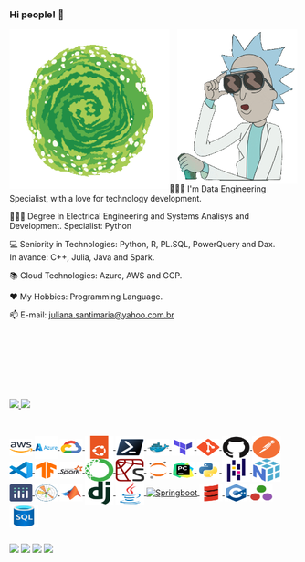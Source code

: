    <div>

### Hi people! 👋

<img width="210px" align="right"  src="https://github.com/julianasantimaria/julianasantimaria/blob/HTML/rick3.gif">
<img width="280px" align="left" src="https://github.com/julianasantimaria/julianasantimaria/blob/HTML/tunel.gif"> 

👩🏼‍💻 I'm Data Engineering Specialist, with a love for technology development.

👩🏼‍🎓 Degree in Electrical Engineering and Systems Analisys and Development.
   Specialist: Python

💻 Seniority in Technologies: Python, R, PL.SQL, PowerQuery and Dax.<br/> 
In avance: C++, Julia, Java and Spark. 

📚 Cloud Technologies: Azure, AWS and GCP. 

❤️ My Hobbies: Programming Language. 

📫 E-mail: juliana.santimaria@yahoo.com.br 
<br/>
<br/>
<br/>
<br/>
<br/>
<br/>
<br/>
<br/>

<div>
   
  <a href="https://github.com/julianasantimaria">
 <img height="180em" src="https://github-readme-stats.vercel.app/api?username=julianasantimaria&theme=neon&show_icons=true"/>
<img height="180em" src="https://github-readme-stats.vercel.app/api/top-langs/?username=julianasantimaria&theme=neon&show_icons=true"/>
</div>

##

<div style="display: inline_block"><br>
  <img align="center" alt="AWS" height="30" width="40" src="https://github.com/julianasantimaria/julianasantimaria/blob/HTML/icons-svg/01-aws.svg">
  <img align="center" alt="Azure" height="40" width="40" src="https://github.com/julianasantimaria/julianasantimaria/blob/HTML/icons-svg/02-azure.svg">
  <img align="center" alt="GCP" height="30" width="40" src="https://github.com/julianasantimaria/julianasantimaria/blob/HTML/icons-svg/03-google.svg"/>
  <img align="center" alt="Ubuntu" height="40" width="50" src="https://github.com/julianasantimaria/julianasantimaria/blob/HTML/icons-svg/04-ubuntu.svg"/>
  <img align="center" alt="PowerShell" height="40" width="50" src="https://github.com/julianasantimaria/julianasantimaria/blob/HTML/icons-svg/05-powershell.svg"/>
  <img align="center" alt="Docker" height="30" width="40" src="https://github.com/julianasantimaria/julianasantimaria/blob/HTML/icons-svg/06-docker.svg">
  <img align="center" alt="Terraform" height="30" width="40" src="https://github.com/julianasantimaria/julianasantimaria/blob/HTML/icons-svg/07-terraform.svg">
  <img align="center" alt="Git" height="30" width="40" src="https://github.com/julianasantimaria/julianasantimaria/blob/HTML/icons-svg/08-git.svg"/>
  <img align="center" alt="GitHub" height="40" width="50" src="https://github.com/julianasantimaria/julianasantimaria/blob/HTML/icons-svg/09-github.svg"/>
  <img align="center" alt="Postman" height="40" width="50" src="https://github.com/julianasantimaria/julianasantimaria/blob/HTML/icons-svg/10-postman.svg"/>
  <img align="center" alt="VScode" height="30" width="40" src="https://github.com/julianasantimaria/julianasantimaria/blob/HTML/icons-svg/11-vscode.svg">
  <img align="center" alt="TersorFlow" height="30" width="40" src="https://github.com/julianasantimaria/julianasantimaria/blob/HTML/icons-svg/12-tensorflow.svg">
  <img align="center" alt="Spark" height="30" width="40" src="https://github.com/julianasantimaria/julianasantimaria/blob/HTML/icons-svg/13-spark.svg"/>
  <img align="center" alt="Anaconda" height="40" width="50" src="https://github.com/julianasantimaria/julianasantimaria/blob/HTML/icons-svg/14-anaconda.svg"/>
  <img align="center" alt="Spyder" height="40" width="50" src="https://github.com/julianasantimaria/julianasantimaria/blob/HTML/icons-svg/15-spyder.svg"/>
  <img align="center" alt="Jupyter" height="30" width="40" src="https://github.com/julianasantimaria/julianasantimaria/blob/HTML/icons-svg/16-jupyter.svg">
  <img align="center" alt="Pycharm" height="30" width="40" src="https://github.com/julianasantimaria/julianasantimaria/blob/HTML/icons-svg/17-pycharm.svg">
  <img align="center" alt="Python" height="30" width="40" src="https://github.com/julianasantimaria/julianasantimaria/blob/HTML/icons-svg/18-python.svg"/>
  <img align="center" alt="Pandas" height="40" width="50" src="https://github.com/julianasantimaria/julianasantimaria/blob/HTML/icons-svg/19-pandas.svg"/>
  <img align="center" alt="NumPy" height="40" width="50" src="https://github.com/julianasantimaria/julianasantimaria/blob/HTML/icons-svg/20-numpy.svg"/>
  <img align="center" alt="Plotly" height="30" width="40" src="https://github.com/julianasantimaria/julianasantimaria/blob/HTML/icons-svg/21-plotly.svg">
  <img align="center" alt="MatPlotLib" height="30" width="40" src="https://github.com/julianasantimaria/julianasantimaria/blob/HTML/icons-svg/22-matplotlib.svg">
  <img align="center" alt="MatLab" height="30" width="40" src="https://github.com/julianasantimaria/julianasantimaria/blob/HTML/icons-svg/23-matlab.svg"/>   
  <img align="center" alt="Django" height="40" width="50" src="https://github.com/julianasantimaria/julianasantimaria/blob/HTML/icons-svg/25-django.svg"/>
  <img align="center" alt="Java" height="40" width="50" src="https://github.com/julianasantimaria/julianasantimaria/blob/HTML/icons-svg/24-java.svg"/>
   <img align="center" alt="Springboot" height="40" width="50" src="https://cdn.jsdelivr.net/gh/devicons/devicon/icons/mysql/mysql-original-wordmark.svg"/>
  <img align="center" alt="Scala" height="30" width="40" src="https://github.com/julianasantimaria/julianasantimaria/blob/HTML/icons-svg/26-scala.svg">
  <img align="center" alt="C++" height="30" width="40" src="https://github.com/julianasantimaria/julianasantimaria/blob/HTML/icons-svg/27-cplusplus.svg">
  <img align="center" alt="Julia" height="30" width="40" src="https://github.com/julianasantimaria/julianasantimaria/blob/HTML/icons-svg/28-julia.svg"/>
  <img align="center" alt="SQL" height="40" width="50" src="https://github.com/julianasantimaria/julianasantimaria/blob/HTML/icons-svg/29-SQL.svg"/>
  
##

<div> 
  <a href="https://instagram.com/juliana.santimaria" target="_blank"><img src="https://img.shields.io/badge/-Instagram-%23E4405F?style=for-the-badge&logo=instagram&logoColor=white" target="_blank"></a>
 <a href="https://discord.gg/julianasantimaria" target="_blank"><img src="https://img.shields.io/badge/Discord-7289DA?style=for-the-badge&logo=discord&logoColor=white" target="_blank"></a> 
  <a href = "mailto:juliana.santimaria@yahoo.com.br"><img src="https://img.shields.io/badge/-Gmail-%23333?style=for-the-badge&logo=gmail&logoColor=white" target="_blank"></a>
  <a href="https://www.linkedin.com/in/julianasantimaria" target="_blank"><img src="https://img.shields.io/badge/-LinkedIn-%230077B5?style=for-the-badge&logo=linkedin&logoColor=white" target="_blank"></a> 
</div>


